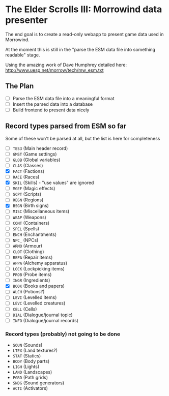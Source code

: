 # The Elder Scrolls III: Morrowind data presenter

The end goal is to create a read-only webapp to present game data used in Morrowind.

At the moment this is still in the "parse the ESM data file into something readable" stage.

Using the amazing work of Dave Humphrey detailed here: http://www.uesp.net/morrow/tech/mw_esm.txt

## The Plan

- [ ] Parse the ESM data file into a meaningful format
- [ ] Insert the parsed data into a database
- [ ] Build frontend to present data nicely

## Record types parsed from ESM so far

Some of these won't be parsed at all, but the list is here for completeness

- [ ] `TES3` (Main header record)
- [ ] `GMST` (Game settings)
- [ ] `GLOB` (Global variables)
- [ ] `CLAS` (Classes)
- [x] `FACT` (Factions)
- [ ] `RACE` (Races)
- [x] `SKIL` (Skills) - "use values" are ignored
- [ ] `MGEF` (Magic effects)
- [ ] `SCPT` (Scripts)
- [ ] `REGN` (Regions)
- [x] `BSGN` (Birth signs)
- [ ] `MISC` (Miscellaneous items)
- [ ] `WEAP` (Weapons)
- [ ] `CONT` (Containers)
- [ ] `SPEL` (Spells)
- [ ] `ENCH` (Enchantments)
- [ ] `NPC_` (NPCs)
- [ ] `ARMO` (Armour)
- [ ] `CLOT` (Clothing)
- [ ] `REPA` (Repair items)
- [ ] `APPA` (Alchemy apparatus)
- [ ] `LOCK` (Lockpicking items)
- [ ] `PROB` (Probe items)
- [ ] `INGR` (Ingredients)
- [x] `BOOK` (Books and papers)
- [ ] `ALCH` (Potions?)
- [ ] `LEVI` (Levelled items)
- [ ] `LEVC` (Levelled creatures)
- [ ] `CELL` (Cells)
- [ ] `DIAL` (Dialogue/journal topic)
- [ ] `INFO` (Dialogue/journal records)

### Record types (probably) not going to be done

- `SOUN` (Sounds)
- `LTEX` (Land textures?)
- `STAT` (Statics)
- `BODY` (Body parts)
- `LIGH` (Lights)
- `LAND` (Landscapes)
- `PGRD` (Path grids)
- `SNDG` (Sound generators)
- `ACTI` (Activators)
